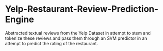 # Yelp-Restaurant-Review-Prediction-Engine
Abstracted textual reviews from the Yelp Dataset in attempt to stem and tokenize these reviews and pass them through an SVM predictor in an attempt to predict the rating of the restaurant. 
